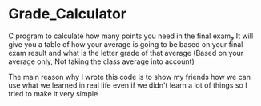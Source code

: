 # Grade_Calculator
C program to calculate how many points you need in the final examو It will give you a table of how your average is going to be based on your final exam result and what is the letter grade of that average (Based on your average only, Not taking the class average into account)

The main reason why I wrote this code is to show my friends how we can use what we learned in real life even if we didn't learn a lot of things so I tried to make it very simple
